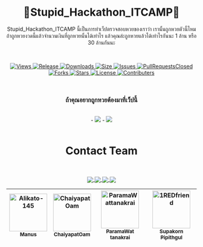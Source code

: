 <h1 align="center">🐶Stupid_Hackathon_ITCAMP🐶</h1>
<p align="center">
  Stupid_Hackathon_ITCAMP นี้เป็นการทำเว็ปตรวจสอบหวยของเราว่า เรานั้นถูกหวยตัวนี้ไหม ถ้าถูกหวยงวดนี้แล้วจำนวนเงินที่ถูกหวยนั้นได้เท่าไร 
แล้วคุณล่ะถูกหวยแล้วได้เท่าไรกันนะ 1 ล้าน หรือ 30 ล้านกันนะ
</p>

<br>
<p align="center">
  <a href="https://github.com/1REDfriend/Stupid_Hackathon_ITCAMP/watchers">
    <img src="https://img.shields.io/github/watchers/1REDfriend/Stupid_Hackathon_ITCAMP?color=%23eab676&style=for-the-badge" alt="Views">
  </a>
  <a href="https://github.com/1REDfriend/Stupid_Hackathon_ITCAMP/releases">
    <img src="https://img.shields.io/github/release/1REDfriend/Stupid_Hackathon_ITCAMP.svg?style=for-the-badge&logo=appveyor" alt="Release">
  </a>
  <a href="https://github.com/1REDfriend/Stupid_Hackathon_ITCAMP/releases">
    <img src="https://img.shields.io/github/downloads/1REDfriend/Stupid_Hackathon_ITCAMP/total.svg?style=for-the-badge&logo=appveyor" alt="Downloads">
  </a>
  <a href="https://github.com/1REDfriend/Stupid_Hackathon_ITCAMP">
    <img src="https://img.shields.io/github/repo-size/1REDfriend/Stupid_Hackathon_ITCAMP.svg?style=for-the-badge&logo=appveyor" alt="Size">
  </a>
  <a href="https://github.com/1REDfriend/Stupid_Hackathon_ITCAMP/issues">
    <img src="https://img.shields.io/github/issues/1REDfriend/Stupid_Hackathon_ITCAMP.svg?color=orange&style=for-the-badge&logo=appveyor" alt="Issues">
  </a>
  <a href="https://github.com/1REDfriend/Stupid_Hackathon_ITCAMP/pulls">
    <img src="https://img.shields.io/github/issues-pr-closed/1REDfriend/Stupid_Hackathon_ITCAMP.svg?style=for-the-badge&logo=appveyor" alt="PullRequestsClosed">
  <a href="https://github.com/1REDfriend/Stupid_Hackathon_ITCAMP/forks">
    <img src="https://img.shields.io/github/forks/1REDfriend/Stupid_Hackathon_ITCAMP?style=for-the-badge" alt="Forks">
  </a>
  <a href="https://github.com/1REDfriend/Stupid_Hackathon_ITCAMP/stargazers">
    <img src="https://img.shields.io/github/stars/1REDfriend/Stupid_Hackathon_ITCAMP?color=white&style=for-the-badge" alt="Stars">
  </a>
  <a href="https://github.com/1REDfriend/Stupid_Hackathon_ITCAMP/blob/main/LICENSE">
    <img src="https://img.shields.io/github/license/1REDfriend/Stupid_Hackathon_ITCAMP?style=for-the-badge" alt="License">
  </a>
   <a href="https://github.com/1REDfriend/Stupid_Hackathon_ITCAMP/graphs/contributors">
    <img src="https://img.shields.io/github/contributors/1REDfriend/Stupid_Hackathon_ITCAMP?color=black&style=for-the-badge" alt="Contributers">
  </a>
</p>
<br>
<h3 align="center" >ถ้าคุณอยากถูกหวยต้องมาที่เว็ปนี้</h3>
<br>
    
<div align="center" display="flex">
  - <img src="https://media.tenor.com/_hgpTd9TVPAAAAAC/%E0%B8%96%E0%B8%B9%E0%B8%81%E0%B8%AB%E0%B8%A7%E0%B8%A2-3%E0%B8%95%E0%B8%B1%E0%B8%A7%E0%B8%9A%E0%B8%99.gif">
  - <img src="https://thumbs.gfycat.com/AbandonedLiquidChamois-size_restricted.gif">
</div>

<br>

<h1 align="center">Contact Team</h1>
<br>

<p  align="center">
  <a href="https://github.com/Alikato-145">
    <img src="https://img.shields.io/badge/manus-%230352fc.svg?&style=for-the-badge&logo=github&logoColor=white"  align="center">
</a>

<a href="https://github.com/ChaiyapatOam">
  <img src="https://img.shields.io/badge/Oam-%230352fc.svg?&style=for-the-badge&logo=github&logoColor=white"  align="center">
</a>

<a href="https://github.com/ParamaWattanakrai">
  <img src="https://img.shields.io/badge/ParamaWattanakrai-%230352fc.svg?&style=for-the-badge&logo=github&logoColor=white"  align="center">
</a>

<a href="https://github.com/1REDfriend">
  <img src="https://img.shields.io/badge/|REDfriend-%230352fc.svg?&style=for-the-badge&logo=github&logoColor=white"  align="center">
</a>
</p>



<div align="center">

| <a href="http://github.com/Alikato-145"><img src="https://avatars.githubusercontent.com/u/127376376?v=4" width="100px;" alt="Alikato-145"/><br><sub><b>Manus</b></sub></a> | <a href="http://github.com/ChaiyapatOam"><img src="https://avatars.githubusercontent.com/u/83873103?v=4" width="100px;" alt="ChaiyapatOam"/><br><sub><b>ChaiyapatOam</b></sub></a> | <a href="http://github.com/ParamaWattanakrai"><img src="https://avatars.githubusercontent.com/u/121653239?v=4" width="100px;" alt="ParamaWattanakrai"/><br><sub><b>ParamaWat tanakrai</b></sub></a> | <a href="http://github.com/1REDfriend"><img src="https://avatars.githubusercontent.com/u/83909061?v=4" width="100px;" alt="1REDfriend"/><br><sub><b>Supakorn Pipithgul</b></sub></a> |
| --- | --- | --- | --- |

</div>





